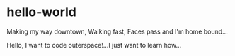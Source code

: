 # hello-world
Making my way downtown, Walking fast, Faces pass and I'm home bound...

Hello, I want to code outerspace!...I just want to learn how...
